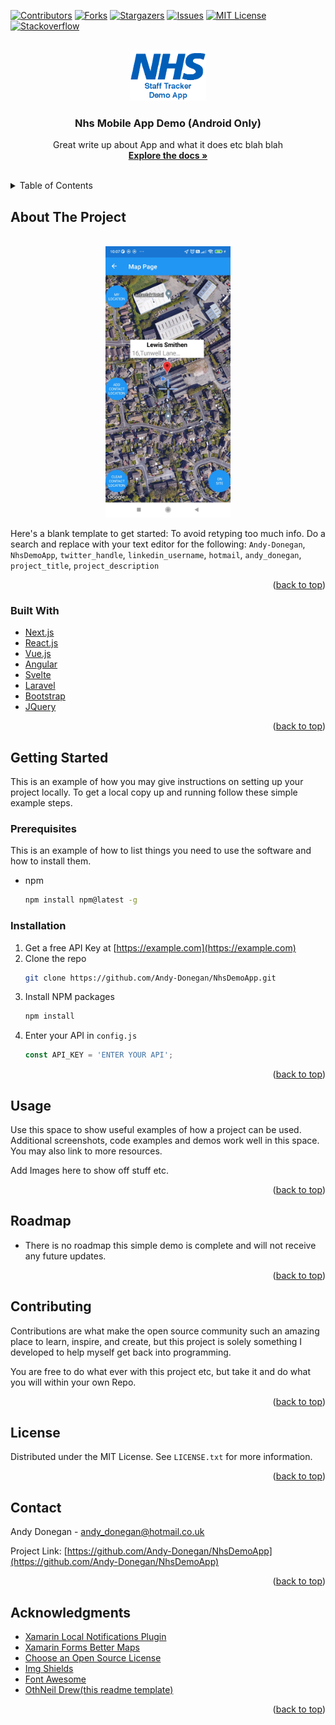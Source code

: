 <div id="top"></div>
<!--
*** Thanks for checking out the Best-README-Template. If you have a suggestion
*** that would make this better, please fork the repo and create a pull request
*** or simply open an issue with the tag "enhancement".
*** Don't forget to give the project a star!
*** Thanks again! Now go create something AMAZING! :D
-->



<!-- PROJECT SHIELDS -->
<!--
*** I'm using markdown "reference style" links for readability.
*** Reference links are enclosed in brackets [ ] instead of parentheses ( ).
*** See the bottom of this document for the declaration of the reference variables
*** for contributors-url, forks-url, etc. This is an optional, concise syntax you may use.
*** https://www.markdownguide.org/basic-syntax/#reference-style-links
-->
[![Contributors][contributors-shield]][contributors-url]
[![Forks][forks-shield]][forks-url]
[![Stargazers][stars-shield]][stars-url]
[![Issues][issues-shield]][issues-url]
[![MIT License][license-shield]][license-url]
[![Stackoverflow][stackoverflow-shield]][stackoverflow-url]



<!-- PROJECT LOGO -->
<br />
<div align="center">
  <a href="https://github.com/Andy-Donegan/NhsDemoApp">
    <img src="AppScreenShots/logo.png" alt="Logo" height="80">
  </a>

<h3 align="center">Nhs Mobile App Demo (Android Only)</h3>

  <p align="center">
    Great write up about App and what it does etc blah blah
    <br />
    <a href="https://github.com/Andy-Donegan/NhsDemoApp"><strong>Explore the docs »</strong></a>
    <br />
    <br />
  </p>
</div>



<!-- TABLE OF CONTENTS -->
<details>
  <summary>Table of Contents</summary>
  <ol>
    <li>
      <a href="#about-the-project">About The Project</a>
      <ul>
        <li><a href="#built-with">Built With</a></li>
      </ul>
    </li>
    <li>
      <a href="#getting-started">Getting Started</a>
      <ul>
        <li><a href="#prerequisites">Prerequisites</a></li>
        <li><a href="#installation">Installation</a></li>
      </ul>
    </li>
    <li><a href="#usage">Usage</a></li>
    <li><a href="#roadmap">Roadmap</a></li>
    <li><a href="#contributing">Contributing</a></li>
    <li><a href="#license">License</a></li>
    <li><a href="#contact">Contact</a></li>
    <li><a href="#acknowledgments">Acknowledgments</a></li>
  </ol>
</details>



<!-- ABOUT THE PROJECT -->
## About The Project
<br />
<div align="center">
  <a href="https://github.com/Andy-Donegan/NhsDemoApp">
    <img src="AppScreenShots/map.jpg" alt="map screen shot" width="200">
  </a>
</div>

Here's a blank template to get started: To avoid retyping too much info. Do a search and replace with your text editor for the following: `Andy-Donegan`, `NhsDemoApp`, `twitter_handle`, `linkedin_username`, `hotmail`, `andy_donegan`, `project_title`, `project_description`

<p align="right">(<a href="#top">back to top</a>)</p>



### Built With

* [Next.js](https://nextjs.org/)
* [React.js](https://reactjs.org/)
* [Vue.js](https://vuejs.org/)
* [Angular](https://angular.io/)
* [Svelte](https://svelte.dev/)
* [Laravel](https://laravel.com)
* [Bootstrap](https://getbootstrap.com)
* [JQuery](https://jquery.com)

<p align="right">(<a href="#top">back to top</a>)</p>



<!-- GETTING STARTED -->
## Getting Started

This is an example of how you may give instructions on setting up your project locally.
To get a local copy up and running follow these simple example steps.

### Prerequisites

This is an example of how to list things you need to use the software and how to install them.
* npm
  ```sh
  npm install npm@latest -g
  ```

### Installation

1. Get a free API Key at [https://example.com](https://example.com)
2. Clone the repo
   ```sh
   git clone https://github.com/Andy-Donegan/NhsDemoApp.git
   ```
3. Install NPM packages
   ```sh
   npm install
   ```
4. Enter your API in `config.js`
   ```js
   const API_KEY = 'ENTER YOUR API';
   ```

<p align="right">(<a href="#top">back to top</a>)</p>



<!-- USAGE EXAMPLES -->
## Usage

Use this space to show useful examples of how a project can be used. Additional screenshots, code examples and demos work well in this space. You may also link to more resources.

Add Images here to show off stuff etc.


<p align="right">(<a href="#top">back to top</a>)</p>



<!-- ROADMAP -->
## Roadmap

- There is no roadmap this simple demo is complete and will not receive any future updates.

<p align="right">(<a href="#top">back to top</a>)</p>



<!-- CONTRIBUTING -->
## Contributing

Contributions are what make the open source community such an amazing place to learn, inspire, and create, but this project is solely something I developed to help myself get back into programming.

You are free to do what ever with this project etc, but take it and do what you will within your own Repo.

<p align="right">(<a href="#top">back to top</a>)</p>



<!-- LICENSE -->
## License

Distributed under the MIT License. See `LICENSE.txt` for more information.

<p align="right">(<a href="#top">back to top</a>)</p>



<!-- CONTACT -->
## Contact

Andy Donegan - andy_donegan@hotmail.co.uk

Project Link: [https://github.com/Andy-Donegan/NhsDemoApp](https://github.com/Andy-Donegan/NhsDemoApp)

<p align="right">(<a href="#top">back to top</a>)</p>



<!-- ACKNOWLEDGMENTS -->
## Acknowledgments

* [Xamarin Local Notifications Plugin](https://github.com/thudugala/Plugin.LocalNotification)
* [Xamarin Forms Better Maps](https://github.com/dmariogatto/Xamarin.Forms.BetterMaps)
* [Choose an Open Source License](https://choosealicense.com)
* [Img Shields](https://shields.io)
* [Font Awesome](https://fontawesome.com)
* [OthNeil Drew(this readme template)](https://github.com/othneildrew/Best-README-Template)

<p align="right">(<a href="#top">back to top</a>)</p>



<!-- MARKDOWN LINKS & IMAGES -->
<!-- https://www.markdownguide.org/basic-syntax/#reference-style-links -->
[contributors-shield]: https://img.shields.io/github/contributors/Andy-Donegan/NhsDemoApp.svg?style=for-the-badge
[contributors-url]: https://github.com/Andy-Donegan/NhsDemoApp/graphs/contributors
[forks-shield]: https://img.shields.io/github/forks/Andy-Donegan/NhsDemoApp.svg?style=for-the-badge
[forks-url]: https://github.com/Andy-Donegan/NhsDemoApp/network/members
[stars-shield]: https://img.shields.io/github/stars/Andy-Donegan/NhsDemoApp.svg?style=for-the-badge
[stars-url]: https://github.com/Andy-Donegan/NhsDemoApp/stargazers
[issues-shield]: https://img.shields.io/github/issues/Andy-Donegan/NhsDemoApp.svg?style=for-the-badge
[issues-url]: https://github.com/Andy-Donegan/NhsDemoApp/issues
[license-shield]: https://img.shields.io/github/license/Andy-Donegan/NhsDemoApp.svg?style=for-the-badge
[license-url]: https://github.com/Andy-Donegan/NhsDemoApp/LICENSE.txt
[stackoverflow-shield]: https://img.shields.io/badge/SO-STACKOVERFLOW-lightgrey.svg?style=for-the-badge
[stackoverflow-url]: https://stackoverflow.com/users/4043829/andy-donegan
